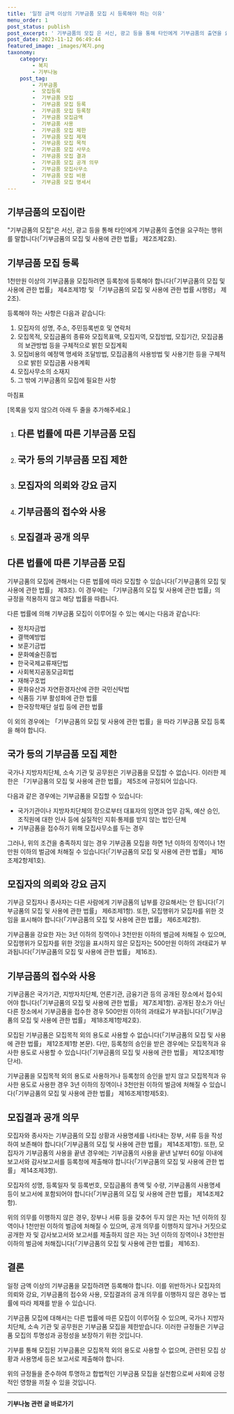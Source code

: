 ```yaml
---
title: '일정 금액 이상의 기부금품 모집 시 등록해야 하는 이유'
menu_order: 1
post_status: publish
post_excerpt: ' 기부금품의 모집 은 서신, 광고 등을 통해 타인에게 기부금품의 출연을 요구하는 행위를 말합니다  기부금품의 모집 및 사용에 관한 법률  제2조제2호 .'
post_date: 2023-11-12 06:49:44
featured_image: _images/복지.png
taxonomy:
    category:
        - 복지
        - 기부나눔
    post_tag:
        - 기부금품
        -  모집등록
        -  기부금품 모집
        -  기부금품 모집 등록
        -  기부금품 모집 등록청
        -  기부금품 모집금액
        -  기부금품 사용
        -  기부금품 모집 제한
        -  기부금품 모집 제재
        -  기부금품 모집 목적
        -  기부금품 모집 사무소
        -  기부금품 모집 결과
        -  기부금품 모집 공개 의무
        -  기부금품 모집사무소
        -  기부금품 모집 비용
        -  기부금품 모집 명세서
---
```



## 기부금품의 모집이란

"기부금품의 모집"은 서신, 광고 등을 통해 타인에게 기부금품의 출연을 요구하는 행위를 말합니다(「기부금품의 모집 및 사용에 관한 법률」 제2조제2호).

## 기부금품 모집 등록 

1천만원 이상의 기부금품을 모집하려면 등록청에 등록해야 합니다(「기부금품의 모집 및 사용에 관한 법률」 제4조제1항 및 「기부금품의 모집 및 사용에 관한 법률 시행령」 제2조).
 
등록해야 하는 사항은 다음과 같습니다:
1. 모집자의 성명, 주소, 주민등록번호 및 연락처
2. 모집목적, 모집금품의 종류와 모집목표액, 모집지역, 모집방법, 모집기간, 모집금품의 보관방법 등을 구체적으로 밝힌 모집계획
3. 모집비용의 예정액 명세와 조달방법, 모집금품의 사용방법 및 사용기한 등을 구체적으로 밝힌 모집금품 사용계획
4. 모집사무소의 소재지
5. 그 밖에 기부금품의 모집에 필요한 사항

마침표

[목록을 잊지 않으려 아래 두 줄을 추가해주세요.]

1. ## 다른 법률에 따른 기부금품 모집
2. ## 국가 등의 기부금품 모집 제한
3. ## 모집자의 의뢰와 강요 금지
4. ## 기부금품의 접수와 사용
5. ## 모집결과 공개 의무

## 다른 법률에 따른 기부금품 모집

기부금품의 모집에 관해서는 다른 법률에 따라 모집할 수 있습니다(「기부금품의 모집 및 사용에 관한 법률」 제3조). 이 경우에는 「기부금품의 모집 및 사용에 관한 법률」의 규정을 적용하지 않고 해당 법률을 따릅니다.

다른 법률에 의해 기부금품 모집이 이루어질 수 있는 예시는 다음과 같습니다:
- 정치자금법
- 결핵예방법
- 보훈기금법
- 문화예술진흥법
- 한국국제교류재단법
- 사회복지공동모금회법
- 재해구호법
- 문화유산과 자연환경자산에 관한 국민신탁법
- 식품등 기부 활성화에 관한 법률
- 한국장학재단 설립 등에 관한 법률

이 외의 경우에는 「기부금품의 모집 및 사용에 관한 법률」을 따라 기부금품 모집 등록을 해야 합니다.

## 국가 등의 기부금품 모집 제한

국가나 지방자치단체, 소속 기관 및 공무원은 기부금품을 모집할 수 없습니다. 이러한 제한은 「기부금품의 모집 및 사용에 관한 법률」 제5조에 규정되어 있습니다.

다음과 같은 경우에는 기부금품을 모집할 수 있습니다:
- 국가기관이나 지방자치단체의 장으로부터 대표자의 임면과 업무 감독, 예산 승인, 조직원에 대한 인사 등에 실질적인 지휘·통제를 받지 않는 법인·단체
- 기부금품을 접수하기 위해 모집사무소를 두는 경우

그러나, 위의 조건을 충족하지 않는 경우 기부금품 모집을 하면 1년 이하의 징역이나 1천만원 이하의 벌금에 처해질 수 있습니다(「기부금품의 모집 및 사용에 관한 법률」 제16조제2항제1호).

## 모집자의 의뢰와 강요 금지

기부금 모집자나 종사자는 다른 사람에게 기부금품의 납부를 강요해서는 안 됩니다(「기부금품의 모집 및 사용에 관한 법률」 제6조제1항). 또한, 모집행위가 모집자를 위한 것임을 표시해야 합니다(「기부금품의 모집 및 사용에 관한 법률」 제6조제2항).

기부금품을 강요한 자는 3년 이하의 징역이나 3천만원 이하의 벌금에 처해질 수 있으며, 모집행위가 모집자를 위한 것임을 표시하지 않은 모집자는 500만원 이하의 과태료가 부과됩니다(「기부금품의 모집 및 사용에 관한 법률」 제16조).

## 기부금품의 접수와 사용

기부금품은 국가기관, 지방자치단체, 언론기관, 금융기관 등의 공개된 장소에서 접수되어야 합니다(「기부금품의 모집 및 사용에 관한 법률」 제7조제1항). 공개된 장소가 아닌 다른 장소에서 기부금품을 접수한 경우 500만원 이하의 과태료가 부과됩니다(「기부금품의 모집 및 사용에 관한 법률」 제18조제1항제2호).

모집된 기부금품은 모집목적 외의 용도로 사용할 수 없습니다(「기부금품의 모집 및 사용에 관한 법률」 제12조제1항 본문). 다만, 등록청의 승인을 받은 경우에는 모집목적과 유사한 용도로 사용할 수 있습니다(「기부금품의 모집 및 사용에 관한 법률」 제12조제1항 단서).

기부금품을 모집목적 외의 용도로 사용하거나 등록청의 승인을 받지 않고 모집목적과 유사한 용도로 사용한 경우 3년 이하의 징역이나 3천만원 이하의 벌금에 처해질 수 있습니다(「기부금품의 모집 및 사용에 관한 법률」 제16조제1항제5호).

## 모집결과 공개 의무

모집자와 종사자는 기부금품의 모집 상황과 사용명세를 나타내는 장부, 서류 등을 작성하여 보존해야 합니다(「기부금품의 모집 및 사용에 관한 법률」 제14조제1항). 또한, 모집자가 기부금품의 사용을 끝낸 경우에는 기부금품의 사용을 끝낸 날부터 60일 이내에 보고서와 감사보고서를 등록청에 제출해야 합니다(「기부금품의 모집 및 사용에 관한 법률」 제14조제3항).

모집자의 성명, 등록일자 및 등록번호, 모집금품의 총액 및 수량, 기부금품의 사용명세 등이 보고서에 포함되어야 합니다(「기부금품의 모집 및 사용에 관한 법률」 제14조제2항).

위의 의무를 이행하지 않은 경우, 장부나 서류 등을 갖추어 두지 않은 자는 1년 이하의 징역이나 1천만원 이하의 벌금에 처해질 수 있으며, 공개 의무를 이행하지 않거나 거짓으로 공개한 자 및 감사보고서와 보고서를 제출하지 않은 자는 3년 이하의 징역이나 3천만원 이하의 벌금에 처해집니다(「기부금품의 모집 및 사용에 관한 법률」 제16조).

## 결론

일정 금액 이상의 기부금품을 모집하려면 등록해야 합니다. 이를 위반하거나 모집자의 의뢰와 강요, 기부금품의 접수와 사용, 모집결과의 공개 의무를 이행하지 않은 경우는 법률에 따라 제재를 받을 수 있습니다.

기부금품 모집에 대해서는 다른 법률에 따른 모집이 이루어질 수 있으며, 국가나 지방자치단체, 소속 기관 및 공무원은 기부금품 모집을 제한받습니다. 이러한 규정들은 기부금품 모집의 투명성과 공정성을 보장하기 위한 것입니다.

기부를 통해 모집된 기부금품은 모집목적 외의 용도로 사용할 수 없으며, 관련된 모집 상황과 사용명세 등은 보고서로 제출해야 합니다.

위의 규정들을 준수하여 투명하고 합법적인 기부금품 모집을 실천함으로써 사회에 긍정적인 영향을 끼칠 수 있을 것입니다.
<!-- wp:separator -->
<hr class="wp-block-separator has-alpha-channel-opacity"/>
<!-- /wp:separator -->

<!-- wp:group {"backgroundColor":"base","layout":{"type":"constrained"}} -->
<div class="wp-block-group has-base-background-color has-background"><!-- wp:paragraph {"align":"center","fontSize":"medium"} -->
<p class="has-text-align-center has-large-font-size"><strong>기부나눔 관련 글 바로가기</strong></p>
<!-- /wp:paragraph -->


<!-- wp:latest-posts
{"categories":[{"id":15165,"count":19,"description":"","link":"https://uknowlaw.com/category/%ea%b8%b0%eb%b6%80%eb%82%98%eb%88%94/","name":"기부나눔","slug":"기부나눔","taxonomy":"category","parent":0,"meta":[],"_links":{"self":[{"href":"https://uknowlaw.com/wp-json/wp/v2/categories/15165"}],"collection":[{"href":"https://uknowlaw.com/wp-json/wp/v2/categories"}],"about":[{"href":"https://uknowlaw.com/wp-json/wp/v2/taxonomies/category"}],"wp:post_type":[{"href":"https://uknowlaw.com/wp-json/wp/v2/posts?categories=15165"}],"curies":[{"name":"wp","href":"https://api.w.org/{rel}","templated":true}]}}],"postsToShow":100,"excerptLength":28,"postLayout":"grid","columns":2,"featuredImageAlign":"left","featuredImageSizeSlug":"large","fontSize":"small"} /--></div>
<!-- /wp:group -->
